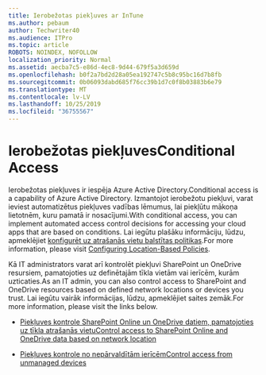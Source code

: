 ```yaml
---
title: Ierobežotas piekļuves ar InTune
ms.author: pebaum
author: Techwriter40
ms.audience: ITPro
ms.topic: article
ROBOTS: NOINDEX, NOFOLLOW
localization_priority: Normal
ms.assetid: aecba7c5-e86d-4ec8-9d44-679f5a3d659d
ms.openlocfilehash: b0f2a7bd2d28a05ea192747c5b8c95bc16d7b8fb
ms.sourcegitcommit: 0b06093dabd685f76cc39b1d7c0f8b03883b6e79
ms.translationtype: MT
ms.contentlocale: lv-LV
ms.lasthandoff: 10/25/2019
ms.locfileid: "36755567"
---
```

# <a name="conditional-access"></a><span data-ttu-id="3a938-102">Ierobežotas piekļuves</span><span class="sxs-lookup"><span data-stu-id="3a938-102">Conditional Access</span></span>

<span data-ttu-id="3a938-103">Ierobežotas piekļuves ir iespēja Azure Active Directory.</span><span class="sxs-lookup"><span data-stu-id="3a938-103">Conditional access is a capability of Azure Active Directory.</span></span> <span data-ttu-id="3a938-104">Izmantojot ierobežotu piekļuvi, varat ieviest automatizētus piekļuves vadības lēmumus, lai piekļūtu mākoņa lietotnēm, kuru pamatā ir nosacījumi.</span><span class="sxs-lookup"><span data-stu-id="3a938-104">With conditional access, you can implement automated access control decisions for accessing your cloud apps that are based on conditions.</span></span> <span data-ttu-id="3a938-105">Lai iegūtu plašāku informāciju, lūdzu, apmeklējiet [konfigurēt uz atrašanās vietu balstītas politikas](https://docs.microsoft.com/azure/active-directory/conditional-access/overview).</span><span class="sxs-lookup"><span data-stu-id="3a938-105">For more information, please visit [Configuring Location-Based Policies](https://docs.microsoft.com/azure/active-directory/conditional-access/overview).</span></span>

<span data-ttu-id="3a938-106">Kā IT administrators varat arī kontrolēt piekļuvi SharePoint un OneDrive resursiem, pamatojoties uz definētajām tīkla vietām vai ierīcēm, kurām uzticaties.</span><span class="sxs-lookup"><span data-stu-id="3a938-106">As an IT admin, you can also control access to SharePoint and OneDrive resources based on defined network locations or devices you trust.</span></span> <span data-ttu-id="3a938-107">Lai iegūtu vairāk informācijas, lūdzu, apmeklējiet saites zemāk.</span><span class="sxs-lookup"><span data-stu-id="3a938-107">For more information, please visit the links below.</span></span>

- [<span data-ttu-id="3a938-108">Piekļuves kontrole SharePoint Online un OneDrive datiem, pamatojoties uz tīkla atrašanās vietu</span><span class="sxs-lookup"><span data-stu-id="3a938-108">Control access to SharePoint Online and OneDrive data based on network location</span></span>](https://docs.microsoft.com/sharepoint/control-access-based-on-network-location)

- [<span data-ttu-id="3a938-109">Piekļuves kontrole no nepārvaldītām ierīcēm</span><span class="sxs-lookup"><span data-stu-id="3a938-109">Control access from unmanaged devices</span></span>](https://docs.microsoft.com/sharepoint/control-access-from-unmanaged-devices)

